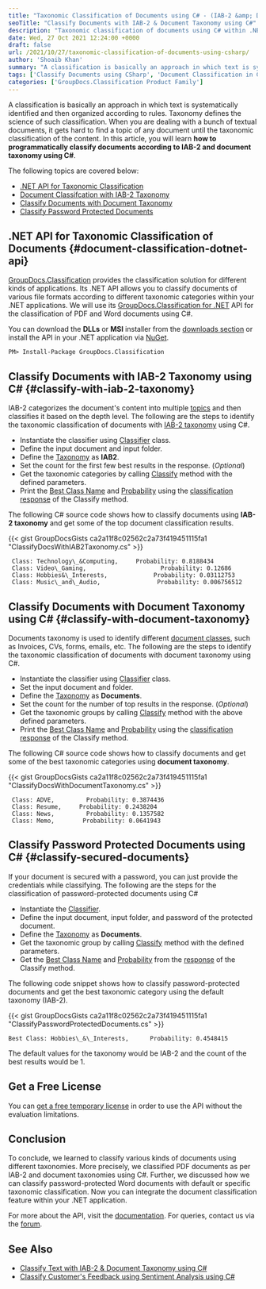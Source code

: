 ```yaml
---
title: "Taxonomic Classification of Documents using C# - (IAB-2 &amp; Document Taxonomy)"
seoTitle: "Classify Documents with IAB-2 & Document Taxonomy using C#"
description: "Taxonomic classification of documents using C# within .NET applications. Classify PDF, Word, & password-protected documents with IAB-2 & document taxonomy."
date: Wed, 27 Oct 2021 12:24:00 +0000
draft: false
url: /2021/10/27/taxonomic-classification-of-documents-using-csharp/
author: 'Shoaib Khan'
summary: "A classification is basically an approach in which text is systematically identified and then organized according to rules. Taxonomy defines the science of such classification. When you are dealing with a bunch of textual documents, it gets hard to find a topic of any document until the taxonomic classification of the content. In this article, you will learn **how to programmatically classify documents according to IAB-2 and document taxonomy using C#**."
tags: ['Classify Documents using CSharp', 'Document Classification in CSharp', 'Document Taxonomy using CSharp', 'Taxonomic Classification using CSharp']
categories: ['GroupDocs.Classification Product Family']
---
```


A classification is basically an approach in which text is systematically identified and then organized according to rules. Taxonomy defines the science of such classification. When you are dealing with a bunch of textual documents, it gets hard to find a topic of any document until the taxonomic classification of the content. In this article, you will learn **how to programmatically classify documents according to IAB-2 and document taxonomy using C#**.

The following topics are covered below:

*   [.NET API for Taxonomic Classification][1]
*   [Document Classifcation with IAB-2 Taxonomy][2]
*   [Classify Documents with Document Taxonomy][3]
*   [Classify Password Protected Documents][4]

## .NET API for Taxonomic Classification of Documents {#document-classification-dotnet-api}

[GroupDocs.Classification][5] provides the classification solution for different kinds of applications. Its .NET API allows you to classify documents of various file formats according to different taxonomic categories within your .NET applications. We will use its [GroupDocs.Classification for .NET][6] API for the classification of PDF and Word documents using C#.

You can download the **DLLs** or **MSI** installer from the [downloads section][7] or install the API in your .NET application via [NuGet][8].

```
PM> Install-Package GroupDocs.Classification
```

## Classify Documents with IAB-2 Taxonomy using C# {#classify-with-iab-2-taxonomy}

IAB-2 categorizes the document's content into multiple [topics][9] and then classifies it based on the depth level. The following are the steps to identify the taxonomic classification of documents with [IAB-2 taxonomy][10] using C#.

*   Instantiate the classifier using [Classifier][11] class.
*   Define the input document and input folder.
*   Define the [Taxonomy][12] as **IAB2**.
*   Set the count for the first few best results in the response. (_Optional_)
*   Get the taxonomic categories by calling [Classify][13] method with the defined parameters.
*   Print the [Best Class Name][14] and [Probability][15] using the [classification response][16] of the Classify method.

The following C# source code shows how to classify documents using **IAB-2 taxonomy** and get some of the top document classification results.

{{< gist GroupDocsGists ca2a11f8c02562c2a73f419451115fa1 "ClassifyDocsWithIAB2Taxonomy.cs" >}}

```
 Class: Technology\_&Computing,     Probability: 0.8188434 
 Class: Video\_Gaming,                     Probability: 0.12686 
 Class: Hobbies&\_Interests,             Probability: 0.03112753 
 Class: Music\_and\_Audio,                Probability: 0.006756512
```

## Classify Documents with Document Taxonomy using C# {#classify-with-document-taxonomy}

Documents taxonomy is used to identify different [document classes][17], such as Invoices, CVs, forms, emails, etc. The following are the steps to identify the taxonomic classification of documents with document taxonomy using C#.

*   Instantiate the classifier using [Classifier][18] class.
*   Set the input document and folder.
*   Define the [Taxonomy][19] as **Documents**.
*   Set the count for the number of top results in the response. (_Optional_)
*   Get the taxonomic groups by calling [Classify][20] method with the above defined parameters.
*   Print the [Best Class Name][21] and [Probability][22] using the [classification response][23] of the Classify method.

The following C# source code shows how to classify documents and get some of the best taxonomic categories using **document taxonomy**.

{{< gist GroupDocsGists ca2a11f8c02562c2a73f419451115fa1 "ClassifyDocsWithDocumentTaxonomy.cs" >}}

```
 Class: ADVE,         Probability: 0.3874436
 Class: Resume,     Probability: 0.2438204
 Class: News,         Probability: 0.1357582
 Class: Memo,        Probability: 0.0641943
```

## Classify Password Protected Documents using C# {#classify-secured-documents}

If your document is secured with a password, you can just provide the credentials while classifying. The following are the steps for the classification of password-protected documents using C#

*   Instantiate the [Classifier][24].
*   Define the input document, input folder, and password of the protected document.
*   Define the [Taxonomy][25] as **Documents**.
*   Get the taxonomic group by calling [Classify][26] method with the defined parameters.
*   Get the [Best Class Name][27] and [Probability][28] from the [response][29] of the Classify method.

The following code snippet shows how to classify password-protected documents and get the best taxonomic category using the default taxonomy (IAB-2).

{{< gist GroupDocsGists ca2a11f8c02562c2a73f419451115fa1 "ClassifyPasswordProtectedDocuments.cs" >}}

```
Best Class: Hobbies\_&\_Interests,      Probability: 0.4548415
```

The default values for the taxonomy would be IAB-2 and the count of the best results would be 1.

## Get a Free License

You can [get a free temporary license][30] in order to use the API without the evaluation limitations.

## Conclusion

To conclude, we learned to classify various kinds of documents using different taxonomies. More precisely, we classified PDF documents as per IAB-2 and document taxonomies using C#. Further, we discussed how we can classify password-protected Word documents with default or specific taxonomic classification. Now you can integrate the document classification feature within your .NET application.

For more about the API, visit the [documentation][31]. For queries, contact us via the [forum][32].

## See Also

*   [Classify Text with IAB-2 & Document Taxonomy using C#][33]
*   [Classify Customer's Feedback using Sentiment Analysis using C#][34]







[1]: #document-classification-dotnet-api
[2]: #classify-with-iab-2-taxonomy
[3]: #classify-with-document-taxonomy
[4]: #classify-secured-documents
[5]: https://products.groupdocs.com/classification/
[6]: https://products.groupdocs.com/classification/net/
[7]: https://downloads.groupdocs.com/classification/net
[8]: https://www.nuget.org/packages/groupdocs.classification
[9]: https://docs.groupdocs.com/classification/net/taxonomies/
[10]: https://www.iab.com/guidelines/content-taxonomy/
[11]: https://apireference.groupdocs.com/classification/net/groupdocs.classification/classifier
[12]: https://apireference.groupdocs.com/classification/net/groupdocs.classification/taxonomy
[13]: https://apireference.groupdocs.com/classification/net/groupdocs.classification/classifier/methods/classify/index
[14]: https://apireference.groupdocs.com/classification/net/groupdocs.classification.dto/classificationresponse/properties/bestclassname
[15]: https://apireference.groupdocs.com/classification/net/groupdocs.classification.dto/classificationresponse/properties/bestclassprobability
[16]: https://apireference.groupdocs.com/classification/net/groupdocs.classification.dto/classificationresponse/properties/index
[17]: https://docs.groupdocs.com/classification/net/taxonomies/
[18]: https://apireference.groupdocs.com/classification/net/groupdocs.classification/classifier
[19]: https://apireference.groupdocs.com/classification/net/groupdocs.classification/taxonomy
[20]: https://apireference.groupdocs.com/classification/net/groupdocs.classification/classifier/methods/classify/index
[21]: https://apireference.groupdocs.com/classification/net/groupdocs.classification.dto/classificationresponse/properties/bestclassname
[22]: https://apireference.groupdocs.com/classification/net/groupdocs.classification.dto/classificationresponse/properties/bestclassprobability
[23]: https://apireference.groupdocs.com/classification/net/groupdocs.classification.dto/classificationresponse/properties/index
[24]: https://apireference.groupdocs.com/classification/net/groupdocs.classification/classifier
[25]: https://apireference.groupdocs.com/classification/net/groupdocs.classification/taxonomy
[26]: https://apireference.groupdocs.com/classification/net/groupdocs.classification/classifier/methods/classify/index
[27]: https://apireference.groupdocs.com/classification/net/groupdocs.classification.dto/classificationresponse/properties/bestclassname
[28]: https://apireference.groupdocs.com/classification/net/groupdocs.classification.dto/classificationresponse/properties/bestclassprobability
[29]: https://apireference.groupdocs.com/classification/net/groupdocs.classification.dto/classificationresponse/properties/index
[30]: https://purchase.groupdocs.com/temporary-license
[31]: https://docs.groupdocs.com/classification
[32]: https://forum.groupdocs.com/
[33]: https://blog.groupdocs.com/2021/10/31/taxonomic-classification-of-text-using-csharp/
[34]: https://blog.groupdocs.com/2020/06/17/classify-customers-feedback-using-sentiment-analysis-in-csharp/

